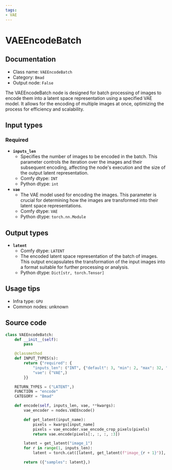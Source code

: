 ```yaml
---
tags:
- VAE
---
```


# VAEEncodeBatch
## Documentation
- Class name: `VAEEncodeBatch`
- Category: `Bmad`
- Output node: `False`

The VAEEncodeBatch node is designed for batch processing of images to encode them into a latent space representation using a specified VAE model. It allows for the encoding of multiple images at once, optimizing the process for efficiency and scalability.
## Input types
### Required
- **`inputs_len`**
    - Specifies the number of images to be encoded in the batch. This parameter controls the iteration over the images and their subsequent encoding, affecting the node's execution and the size of the output latent representation.
    - Comfy dtype: `INT`
    - Python dtype: `int`
- **`vae`**
    - The VAE model used for encoding the images. This parameter is crucial for determining how the images are transformed into their latent space representations.
    - Comfy dtype: `VAE`
    - Python dtype: `torch.nn.Module`
## Output types
- **`latent`**
    - Comfy dtype: `LATENT`
    - The encoded latent space representation of the batch of images. This output encapsulates the transformation of the input images into a format suitable for further processing or analysis.
    - Python dtype: `Dict[str, torch.Tensor]`
## Usage tips
- Infra type: `GPU`
- Common nodes: unknown


## Source code
```python
class VAEEncodeBatch:
    def __init__(self):
        pass

    @classmethod
    def INPUT_TYPES(s):
        return {"required": {
            "inputs_len": ("INT", {"default": 3, "min": 2, "max": 32, "step": 1}),
            "vae": ("VAE",)
        }}

    RETURN_TYPES = ("LATENT",)
    FUNCTION = "encode"
    CATEGORY = "Bmad"

    def encode(self, inputs_len, vae, **kwargs):
        vae_encoder = nodes.VAEEncode()

        def get_latent(input_name):
            pixels = kwargs[input_name]
            pixels = vae_encoder.vae_encode_crop_pixels(pixels)
            return vae.encode(pixels[:, :, :, :3])

        latent = get_latent("image_1")
        for r in range(1, inputs_len):
            latent = torch.cat([latent, get_latent(f"image_{r + 1}")], dim=0)

        return ({"samples": latent},)

```
